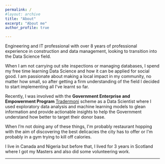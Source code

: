 ```yaml
---
permalink: /
#layout: archive
title: "About"
excerpt: "About me"
author_profile: true

---
```


Engineering and IT professional with over 8 years of professional experience in construction and data management, looking to transition into the Data Science field. 

When I am not carrying out site inspections or managing databases, I spend my free time learning Data Science and how it can be applied for social good. I am passionate about making a local impact in my community, no matter how small, so after getting a firm understanding of the field I decided to start implementing all I've learnt so far. 

Recently, I was involved with the **Government Enterprise and Empowerment Program** [Tradermoni](https://www.tradermoni.ng/index.html) scheme as a Data Scientist where I used exploratory data analysis and machine learning models to glean information and provide actionable insights to help the Government understand how better to target their donor base.

When I’m not doing any of these things, I'm probably restaurant hopping with the aim of discovering the best delicacies the city has to offer or I'm probably in a gym trying to kill off calories.

I live in Canada and Nigeria but before that, I lived for 3 years in Scotland where I got my Masters and also did some volunteering work.


---
